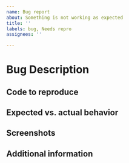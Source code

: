 ```yaml
---
name: Bug report
about: Something is not working as expected
title: ''
labels: bug, Needs repro
assignees: ''

---
```


# Bug Description
<!-- Include a clear description of the issue and the steps to reproduce it -->

## Code to reproduce
<!-- A minimum reproducible sample of the issue -->

## Expected vs. actual behavior
<!-- A clear description of how the package *should* be behaving versus how it *is* -->

## Screenshots
<!-- If applicable, add screenshots to help explain your problem. -->

## Additional information
<!--
Add any other context about the problem here.

Move all applicable items out of the comment:
- Operating system (Linux/macOS/Windows):
- Package version (see `npm list`):
- Node.js version (see `node -v`):
- Priority this issue should have (low/med/high):
- I have tested this issue on the latest development release.
-->
